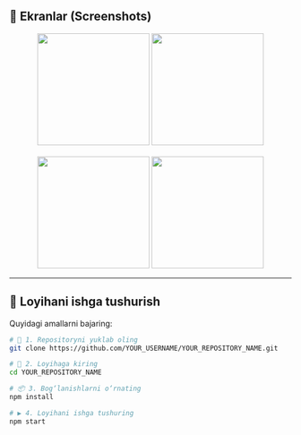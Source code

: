 ## 📱 Ekranlar (Screenshots)

<div align="center">
  <img src="https://github.com/user-attachments/assets/998d0dec-2db7-4dc1-9d5c-1652e71c7d28" width="200" />
  <img src="https://github.com/user-attachments/assets/fd32e789-6496-463c-8403-348dd286d7cb" width="200" />
</div>
<br/>
<div align="center">
  <img src="https://github.com/user-attachments/assets/4a0f94d2-2c32-480b-9291-2fd194027ed7" width="200" />
  <img src="https://github.com/user-attachments/assets/dc4e2f1c-1cd1-4adb-893d-fb0dc777aef6" width="200" />
</div>

---

## 🚀 Loyihani ishga tushurish

Quyidagi amallarni bajaring:

```bash
# 🔽 1. Repositoryni yuklab oling
git clone https://github.com/YOUR_USERNAME/YOUR_REPOSITORY_NAME.git

# 📂 2. Loyihaga kiring
cd YOUR_REPOSITORY_NAME

# 📦 3. Bog‘lanishlarni o‘rnating
npm install

# ▶️ 4. Loyihani ishga tushuring
npm start
